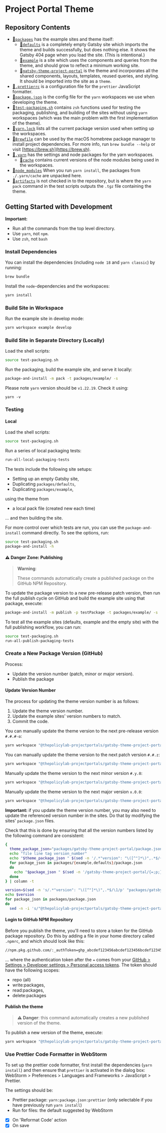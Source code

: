 # Project Portal Theme

## Repository Contents

- [📁`packages`](./packages) has the example sites and theme itself:
  - [📁`defaults`](./packages/defaults) is a completely empty Gatsby site which imports the theme and builds successfully, but does nothing else. It shows the Gatsby 404 page when you load the site. (This is intentional.)
  - [📁`example`](./packages/example) is a site which uses the components and queries from the theme, and should grow to reflect a minimum working site.
  - [📁`gatsby-theme-project-portal`](./packages/gatsby-theme-project-portal) is the theme and incorporates all the shared components, layouts, templates, reused queries, and styling. It should be imported into the site as a `theme`.
- [📄`.prettierrc`](.prettierrc) is a configuration file for the `prettier` JavaScript formatter.
- [📄`package.json`](package.json) is the config file for the `yarn` workspaces we use when developing the theme.
- [📄`test-packaging.sh`](test-packaging.sh) contains `zsh` functions used for testing the packaging, publishing, and building of the sites without using `yarn` workspaces (which was the main problem with the first implementation of the theme).
- [📄`yarn.lock`](yarn.lock) lists all the current package version used when setting up the workspaces.
- [📄`Brewfile`](Brewfile) can be used by the macOS homebrew package manager to install project dependencies. For more info, run `brew bundle --help` or visit [https://brew.sh](https://brew.sh).
- [📁`.yarn`](./.yarn) has the settings and node packages for the yarn workspaces.
    - [📁`cache`](./.yarn/cache) contains current versions of the node modules being used in the workspaces.
- [📁`node_modules`](./node_modules) When you run `yarn install`, the packages from `./.yarn/cache` are unpacked here.
- [📁`artifacts`](./artifacts) is not checked in to the repository, but is where the `yarn pack` command in the test scripts outputs the `.tgz` file containing the theme.

## Getting Started with Development

**Important:**
- Run all the commands from the top level directory.
- Use `yarn`, not `npm`.
- Use `zsh`, not `bash`

### Install Dependencies

You can install the dependencies (including `node 18` and `yarn classic`) by running:
```zsh
brew bundle
```

Install the `node`-dependencies and the workspaces:
```zsh
yarn install
```

### Build Site in Workspace

Run the example site in develop mode:
```zsh
yarn workspace example develop
```

### Build Site in Separate Directory (Locally)

Load the shell scripts:
```zsh
source test-packaging.sh
```

Run the packaging, build the example site, and serve it locally:
```zsh
package-and-install -m pack -t packages/example/ -s
```

Please note `yarn` version should be `v1.22.19`. Check it using: 

```
yarn -v
```

### Testing

#### Local

Load the shell scripts:
```zsh
source test-packaging.sh
```

Run a series of local packaging tests:
```zsh
run-all-local-packaging-tests
```
The tests include the following site setups: 
- Setting up an empty Gatsby site,
- Duplicating `packages/defaults`,
- Duplicating `packages/example`,

using the theme from 
- a local pack file (created new each time)

... and then building the site.

For more control over which tests are run, you can use the `package-and-install` command directly. To see the options, run:
```zsh
source test-packaging.sh
package-and-install -h
```

#### ⚠️ Danger Zone: Publishing

> **Warning**:
>
> These commands automatically create a published package on the GitHub NPM Repository.

To update the package version to a new pre-release patch version, then run the full publish cycle on GitHub and build the example site using that package, execute: 
```zsh
package-and-install -m publish -p testPackage -t packages/example/ -s
```

To test all the example sites (defaults, example and the empty site) with the full publishing workflow, you can run:
```zsh
source test-packaging.sh
run-all-publish-packaging-tests
```

### Create a New Package Version (GitHub)

Process:
- Update the version number (patch, minor or major version).
- Publish the package

#### Update Version Number

The process for updating the theme version number is as follows:
1. Update the theme version number.
2. Update the example sites' version numbers to match.
3. Commit the code.

You can manually update the theme version to the next pre-release version `#.#.#-ɑ`:
```zsh
yarn workspace "@thepolicylab-projectportals/gatsby-theme-project-portal" version --prerelease --no-git-tag-version
```

You can manually update the theme version to the next patch version `#.#.z`:
```zsh
yarn workspace "@thepolicylab-projectportals/gatsby-theme-project-portal" version --patch --no-git-tag-version
```

Manually update the theme version to the next minor version `#.y.0`:
```zsh
yarn workspace "@thepolicylab-projectportals/gatsby-theme-project-portal" version --minor --no-git-tag-version 
```

Manually update the theme version to the next major version `x.0.0`:
```zsh
yarn workspace "@thepolicylab-projectportals/gatsby-theme-project-portal" version --major --no-git-tag-version 
```

**Important:** if you update the theme version number, you may also need to update the referenced version number in the sites. Do that by modifying the sites' `package.json` files. 

Check that this is done by ensuring that all the version numbers listed by the following command are consistent:

```zsh
{
  theme_package_json="packages/gatsby-theme-project-portal/package.json"
  echo "file line tag version_number"
  echo "$theme_package_json " $(sed -n '/.*"version": "\([^"]*\)",.*$/{=;p;}' "$theme_package_json");
  for package_json in packages/{example,defaults}/package.json
  do
    echo "$package_json " $(sed -n '/gatsby-theme-project-portal/{=;p;}' "$package_json");
  done
} | column -t
```

```zsh
version=$(sed -n 's/.*"version": "\([^"]*\)",.*$/\1/p' "packages/gatsby-theme-project-portal/package.json")
echo $version
for package_json in packages/package.json
do
  sed -n -i 's/"@thepolicylab-projectportals/gatsby-theme-project-portal": "\([^"]*\)",.*$//' "$package_json"
```

#### Login to GitHub NPM Repository

Before you publish the theme, you'll need to store a token for the GitHub package repository.
Do this by adding a file in your home directory called `.npmrc`, and which should look like this:
```zsh
//npm.pkg.github.com/:_authToken=ghp_abcdef123456abcdef123456bcdef123456a
``` 
... where the authentication token after the `=` comes from your [GitHub > Settings > Developer settings > Personal access tokens](https://github.com/settings/tokens). The token should have the following scopes:
- repo (all)
- write:packages, 
- read:packages, 
- delete:packages

#### Publish the theme

> **⚠️ Danger**: this command automatically creates a new published version of the theme.

To publish a new version of the theme, execute:
```zsh
yarn workspace "@thepolicylab-projectportals/gatsby-theme-project-portal" publish
```

### Use Prettier Code Formatter in WebStorm

To set up the prettier code formatter, first install the dependencies (`yarn install`) and then ensure that `prettier` is activated in the dialog box: WebStorm > Preferences > Languages and Frameworks > JavaScript > Prettier. 

The settings should be:
- Prettier package: `yarn:package.json:prettier` (only selectable if you have previously run `yarn install`)
- Run for files: the default suggested by WebStorm
- [x] On 'Reformat Code' action
- [x] On save
